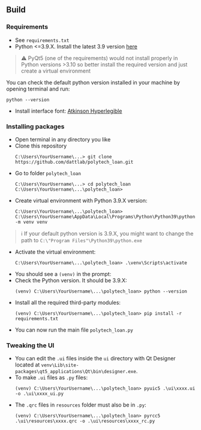 ## Build

### Requirements
* See `requirements.txt`
* Python <=3.9.X. Install the latest 3.9 version [here](https://www.python.org/downloads/release/python-3913/)

> :warning: PyQt5 (one of the requirements) would not install properly in Python versions >3.10 so better install the required version and just create a virtual environment

You can check the default python version installed in your machine by opening terminal and run:
```
python --version
```
* Install interface font: [Atkinson Hyperlegible](https://brailleinstitute.org/freefont)

### Installing packages
* Open terminal in any directory you like
* Clone this repository
	```
	C:\Users\YourUsername\...> git clone https://github.com/dattlab/polytech_loan.git
	```
* Go to folder `polytech_loan`
	```
	C:\Users\YourUsername\...> cd polytech_loan
	C:\Users\YourUsername\...\polytech_loan>
	```
* Create virtual environment with Python 3.9.X version:
	```
	C:\Users\YourUsername\...\polytech_loan> C:\Users\YourUsername\AppData\Local\Programs\Python\Python39\python.exe -m venv venv
	```

> :information_source: If your default python version is 3.9.X, you might want to change the path to `C:\"Program Files"\Python39\python.exe`

* Activate the virtual environment:
	```
	C:\Users\YourUsername\...\polytech_loan> .\venv\Scripts\activate
	```
* You should see a `(venv)` in the prompt:
* Check the Python version. It should be 3.9.X:
	```
	(venv) C:\Users\YourUsername\...\polytech_loan> python --version
	```
* Install all the required third-party modules:
	```
	(venv) C:\Users\YourUsername\...\polytech_loan> pip install -r requirements.txt
	```
* You can now run the main file `polytech_loan.py`

### Tweaking the UI
* You can edit the `.ui` files inside the `ui` directory with Qt Designer located at `venv\Lib\site-packages\qt5_applications\Qt\bin\designer.exe`.
* To make `.ui` files as `.py` files:
	```
	(venv) C:\Users\YourUsername\...\polytech_loan> pyuic5 .\ui\xxxx.ui -o .\ui\xxxx_ui.py
	```
* The `.qrc` files in `resources` folder must also be in `.py`:
	```
	(venv) C:\Users\YourUsername\...\polytech_loan> pyrcc5 .\ui\resources\xxxx.qrc -o .\ui\resources\xxxx_rc.py
	```
